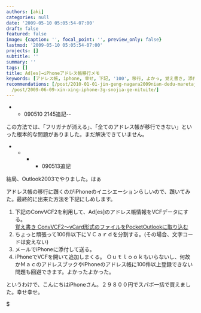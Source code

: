 ```yaml
---
authors: [aki]
categories: null
date: '2009-05-10 05:05:54-07:00'
draft: false
featured: false
image: {caption: '', focal_point: '', preview_only: false}
lastmod: '2009-05-10 05:05:54-07:00'
projects: []
subtitle: ''
summary: ''
tags: []
title: Ad[es]→iPhoneアドレス帳移行メモ
keywords: [アドレス帳, iphone, 幸せ, 下記, '100', 移行, よかっ, 覚え書き, 添付, スパボ]
recommendations: [/post/2010-01-01-jin-geng-nagara2009nian-dedu-maretaji-shi/, /post/2009-05-18-iphonetono1zhou-jian/,
  /post/2009-06-09-xin-xing-iphone-3g-snojia-ge-nituite/]
---
```


- 
  - 090510 2145追記--

この方法では、「フリガナが消える」、「全てのアドレス帳が移行できない」といった根本的な問題がありました。まだ解決できていません。

- 
  - 
    - 
      - 090513追記

結局、Outlook2003でやりました。はぁ

アドレス帳の移行に躓くのがiPhoneのイニシエーションらしいので、躓いてみた。最終的に出来た方法を下記にしめします。

1. 下記のConvVCF2を利用して、Ad[es]のアドレス帳情報をVCFデータにする。[  
覚え書き ConvVCF2〜vCard形式のファイルをPocketOutlookに取り込む](http://sia.blog4.fc2.com/blog-entry-399.html)
2. ちょっと頑張って100件以下にＶＣａｒｄを分割する。(その場合、文字コードは変えない)
3. メールでiPhoneに添付して送る。
4. iPhoneでVCFを開いて追加しまくる。
Ｏｕｔｌｏｏｋもいらないし、何故かＭａｃのアドレスブックやiPhoneのアドレス帳に100件以上登録できない問題も回避できます。よかったよかった。

というわけで、こんにちはiPhoneさん。２９８００円でスパボ一括で買えました。幸せ幸せ。

$
